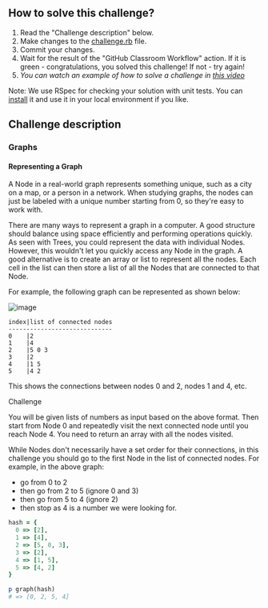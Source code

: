 ## How to solve this challenge?

1. Read the "Challenge description" below.
2. Make changes to the [challenge.rb](./challenge.rb) file.
3. Commit your changes.
4. Wait for the result of the "GitHub Classroom Workflow" action. If it is green - congratulations, you solved this challenge! If not - try again!
5. *You can watch an example of how to solve a challenge in [this video](https://microverse.pathwright.com/library/fast-track-algorithms-data-structures/69123/path/step/113963868/)*

Note: We use RSpec for checking your solution with unit tests. You can [install](https://github.com/rspec/rspec) it and use it in your local environment if you like.

## Challenge description

### Graphs

#### Representing a Graph

A Node in a real-world graph represents something unique, such as a city on a map, or a person in a network. When studying graphs, the nodes can just be labeled with a unique number starting from 0, so they're easy to work with.

There are many ways to represent a graph in a computer. A good structure should balance using space efficiently and performing operations quickly. As seen with Trees, you could represent the data with individual Nodes. However, this wouldn't let you quickly access any Node in the graph. A good alternative is to create an array or list to represent all the nodes. Each cell in the list can then store a list of all the Nodes that are connected to that Node.

For example, the following graph can be represented as shown below:

![image](https://user-images.githubusercontent.com/36057474/105399982-9c8d0e00-5c24-11eb-9f28-1860c63b8515.png)

```
index|list of connected nodes
-----------------------------
0    |2
1    |4
2    |5 0 3
3    |2
4    |1 5
5    |4 2
```

This shows the connections between nodes 0 and 2, nodes 1 and 4, etc.

Challenge

You will be given lists of numbers as input based on the above format. Then start from Node 0 and repeatedly visit the next connected node until you reach Node 4. You need to return an array with all the nodes visited.

While Nodes don't necessarily have a set order for their connections, in this challenge you should go to the first Node in the list of connected nodes.  For example, in the above graph:
- go from 0 to 2
- then go from 2 to 5 (ignore 0 and 3)
- then go from 5 to 4 (ignore 2)
- then stop as 4 is a number we were looking for.

```rb
hash = {
  0 => [2], 
  1 => [4], 
  2 => [5, 0, 3], 
  3 => [2], 
  4 => [1, 5], 
  5 => [4, 2]
}

p graph(hash)
# => [0, 2, 5, 4]
```


